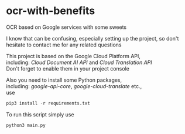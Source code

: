 # ocr-with-benefits
OCR based on Google services with some sweets  

I know that can be confusing, especially setting up the project, so
don't hesitate to contact me for any related questions

This project is based on the Google Cloud Platform API,  
including: *Cloud Document AI API* and *Cloud Translation API*  
Don't forget to enable them in your project console

Also you need to install some Python packages,  
including: *google-api-core*, *google-cloud-translate* etc.,  
use 
```Python
pip3 install -r requirements.txt
```

To run this script simply use
```Python
python3 main.py
```

